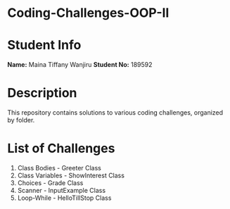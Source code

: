 # Coding-Challenges-OOP-II

# Student Info
**Name:** Maina Tiffany Wanjiru
**Student No:** 189592

# Description
This repository contains solutions to various coding challenges, organized by folder. 

# List of Challenges
1. Class Bodies - Greeter Class
2. Class Variables - ShowInterest Class
3. Choices - Grade Class
4. Scanner - InputExample Class
5. Loop-While - HelloTillStop Class